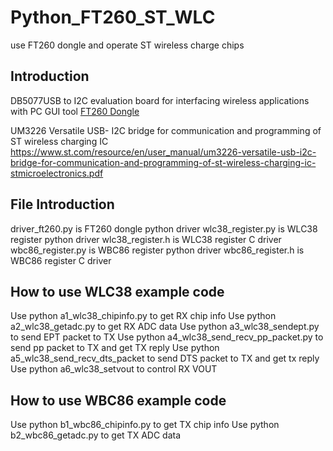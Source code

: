 # Python_FT260_ST_WLC
 use FT260 dongle and operate ST wireless charge chips


## Introduction

DB5077USB to I2C evaluation board for interfacing wireless applications with PC GUI tool
[FT260 Dongle](https://www.st.com/resource/en/data_brief/steval-usbi2cft.pdf)

UM3226 Versatile USB- I2C bridge for communication and programming of ST wireless charging IC
https://www.st.com/resource/en/user_manual/um3226-versatile-usb-i2c-bridge-for-communication-and-programming-of-st-wireless-charging-ic-stmicroelectronics.pdf


## File Introduction
driver_ft260.py is FT260 dongle python driver
wlc38_register.py is WLC38 register python driver
wlc38_register.h is WLC38 register C driver
wbc86_register.py is WBC86 register python driver
wbc86_register.h is WBC86 register C driver

## How to use WLC38 example code
Use python a1_wlc38_chipinfo.py to get RX chip info
Use python a2_wlc38_getadc.py to get RX ADC data
Use python a3_wlc38_sendept.py to send EPT packet to TX
Use python a4_wlc38_send_recv_pp_packet.py to send pp packet to TX and get TX reply
Use python a5_wlc38_send_recv_dts_packet to send DTS packet to TX and get tx reply
Use python a6_wlc38_setvout to control RX VOUT

## How to use WBC86 example code
Use python b1_wbc86_chipinfo.py to get TX chip info
Use python b2_wbc86_getadc.py to get TX ADC data

